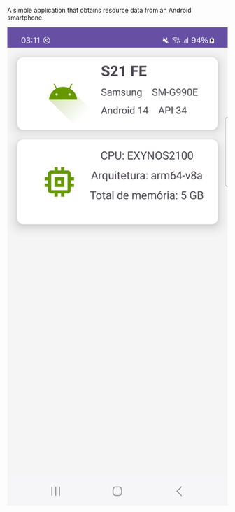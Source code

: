 A simple application that obtains resource data from an Android smartphone.

<img src="./Screenshot.png" alt="" style="zoom: 150%;" />